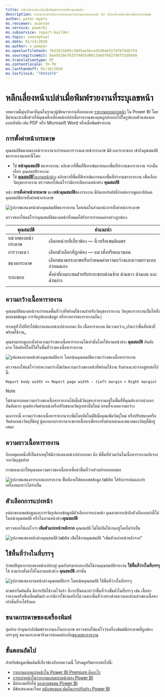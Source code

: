 ```yaml
---
title: หลีกเลี่ยงหน้าเปล่าเมื่อพิมพ์รายงานที่ระบุเลขหน้า
description: คำแนะนำสำหรับการออกแบบรายงานแบบแบ่งหน้า คือ หลีกเลี่ยงหน้าเปล่าเมื่อทำการพิมพ์
author: peter-myers
ms.reviewer: asaxton
ms.service: powerbi
ms.subservice: report-builder
ms.topic: conceptual
ms.date: 01/14/2020
ms.author: v-pemyer
ms.openlocfilehash: 76d1631b95c30d5ae56ced5d64e5174f6f9db759
ms.sourcegitcommit: 0ae9328e7b35799d5d9613a6d79d2f86f53d9ab0
ms.translationtype: HT
ms.contentlocale: th-TH
ms.lasthandoff: 01/16/2020
ms.locfileid: "76041876"
---
```

# <a name="avoid-blank-pages-when-printing-paginated-reports"></a>หลีกเลี่ยงหน้าเปล่าเมื่อพิมพ์รายงานที่ระบุเลขหน้า

บทความนี้มุ่งเป้ามาที่คุณในฐานะผู้เขียนรายงานที่ออกแบบ [รายงานแบบแบ่งหน้า](../paginated-reports-report-builder-power-bi.md) ใน Power BI โดยมีคำแนะนำเพื่อช่วยให้คุณหลีกเลี่ยงหน้าเปล่าเมื่อรายงานของคุณถูกส่งออกไปในรูปแบบตัวแสดงผลแบบบังคับ เช่น PDF หรือ Microsoft Word หรือเมื่อพิมพ์รายงาน

## <a name="page-setup"></a>การตั้งค่าหน้ากระดาษ

คุณสมบัติขนาดของหน้ารายงานจะกำหนดการวางแนวหน้ากระดาษ มิติ และระยะขอบ เข้าถึงคุณสมบัติของรายงานเหล่านี้โดย:

- ใช้ **หน้าคุณสมบัติ** ของรายงาน: คลิกขวาที่พื้นที่สีเทาเข้มภายนอกพื้นที่ทำงานของรายงาน จากนั้นเลือก _คุณสมบัติรายงาน_
- ใช้ [**คุณสมบัติ**ในบานหน้าต่าง](../paginated-reports-report-design-view.md#4-properties-pane) คลิกขวาที่พื้นที่สีเทาเข้มภายนอกพื้นที่ทำงานของรายงาน เพื่อเลือกวัตถุของรายงาน ตรวจสอบให้แน่ใจว่ามีการเปิดบานหน้าต่าง **คุณสมบัติ**

หน้า **การตั้งค่าหน้ากระดาษ** ของ**หน้าคุณสมบัติ**ของรายงาน  มีอินเทอร์เฟซที่ง่ายต่อการดูและอัปเดตคุณสมบัติการตั้งค่าหน้ากระดาษ

![รูปภาพแสดงหน้าต่างคุณสมบัติของรายงาน โดยเน้นในส่วนหน้าการตั้งค่าหน้ากระดาษ](media/report-paginated-blank-page/report-page-setup-properties.png)

ตรวจสอบให้แน่ใจว่าคุณสมบัติขนาดหน้าทั้งหมดได้รับการกำหนดค่าอย่างถูกต้อง:

|คุณสมบัติ|คำแนะนำ|
|---------|---------|
|หน่วยของหน้ากระดาษ|เลือกหน่วยที่เกี่ยวข้อง — นิ้วหรือเซนติเมตร|
|การวางแนว|เลือกตัวเลือกที่ถูกต้อง — แนวตั้งหรือแนวนอน|
|ขนาดกระดาษ|เลือกขนาดกระดาษหรือกำหนดค่าความกว้างและความยาวแบบกำหนดเอง|
|ระยะขอบ|ตั้งค่าที่เหมาะสมสำหรับระยะขอบด้านซ้าย ด้านขวา ด้านบน และด้านล่าง|
|||

## <a name="report-body-width"></a>ความกว้างเนื้อหารายงาน

คุณสมบัติขนาดหน้าจะกำหนดพื้นที่ว่างที่พร้อมใช้งานสำหรับวัตถุของรายงาน วัตถุของรายงานเป็นได้ทั้งขอบเขตข้อมูล การจัดรูปแบบข้อมูล หรือรายการของรายงานอื่นๆ

สาเหตุทั่วไปที่ทำให้มีการแสดงหน้าเปล่าออกมา คือ เนื้อหารายงาน มีความกว้าง_เกินกว่าพื้นที่หน้าที่พร้อมใช้งาน_

คุณสามารถดูและตั้งค่าความกว้างของเนื้อหารายงานได้เท่านั้นโดยใช้บานหน้าต่าง **คุณสมบัติ** อันดับแรก ให้คลิกที่ใดก็ได้ในพื้นที่ว่างของเนื้อหารายงาน

![รูปแสดงบานหน้าต่างคุณสมบัติการ โดยเน้นคุณสมบัติความกว้างของเนื้อหารายงาน](media/report-paginated-blank-page/report-body-properties-width.png)

ตรวจสอบให้แน่ใจว่าค่าความกว้างไม่เกินความกว้างของหน้าที่พร้อมใช้งาน รับคำแนะนำจากสูตรต่อไปนี้:

```Report body width <= Report page width - (Left margin + Right margin)```

> [!NOTE]
> ไม่สามารถลดความกว้างของเนื้อหารายงานได้เมื่อมีวัตถุของรายงานอยู่ในพื้นที่ที่คุณต้องการนำออก อันดับแรก คุณต้องจัดตำแหน่งหรือปรับขนาดวัตถุเหล่านั้นใหม่ ก่อนที่จะลดความกว้าง
>
> นอกจากนี้ ความกว้างของเนื้อหารายงานจะเพิ่มโดยอัตโนมัติเมื่อคุณเพิ่มวัตถุใหม่ หรือปรับขนาดหรือจัดตำแหน่งวัตถุที่มีอยู่ ผู้ออกแบบรายงานจะขยายเนื้อหาเพื่อรองรับตำแหน่งและขนาดของวัตถุที่มีอยู่เสมอ

## <a name="report-body-height"></a>ความยาวเนื้อหารายงาน

อีกเหตุผลหนึ่งที่เป็นสาเหตุให้มีการแสดงหน้าเปล่าออกมา คือ มีพื้นที่ส่วนเกินในเนื้อหารายงานถัดจากจากวัตถุสุดท้าย

เราขอแนะนำให้คุณลดความยาวของเนื้อหาเพื่อนำพื้นที่ว่างส่วนท้ายออกเสมอ

![รูปภาพแสดงการออกแบบรายงาน พื้นที่ภายใต้ขอบเขตข้อมูล tablix ได้รับการเน้นและทำเครื่องหมายว่าไม่จำเป็น](media/report-paginated-blank-page/report-body-remove-trailing-space.png)

## <a name="page-break-options"></a>ตัวเลือกการแบ่งหน้า

แต่ละขอบเขตข้อมูลและการจัดรูปแบบข้อมูลมีตัวเลือกการแบ่งหน้า คุณสามารถเข้าถึงตัวเลือกเหล่านี้ได้ในหน้าคุณสมบัติ หรือในบานหน้าต่าง**คุณสมบัติ**

ตรวจสอบให้แน่ใจว่า **เพิ่มตัวแบ่งหน้าหลังจาก** คุณสมบัติ ไม่ได้เปิดใช้งานอยู่โดยไม่จำเป็น

![รูปภาพแสดงหน้าต่างคุณสมบัติ tablix เปิดใช้งานคุณสมบัติ "เพิ่มตัวแบ่งหน้าหลังจาก"](media/report-paginated-blank-page/data-region-page-break-option-after.png)

## <a name="consume-container-whitespace"></a>ใช้พื้นที่ว่างในที่บรรจุ

ถ้าพบปัญหาการแสดงหน้าเปล่าอยู่ คุณยังสามารถลองปิดใช้งานคุณสมบัติรายงาน **ใช้พื้นที่ว่างในที่บรรจุ** ได้ สามารถตั้งค่าได้ในบานหน้าต่าง **คุณสมบัติ** เท่านั้น

![รูปภาพแสดงบานหน้าต่างคุณสมบัติการ โดยเน้นคุณสมบัติ ใช้พื้นที่ว่างในที่บรรจุ](media/report-paginated-blank-page/report-properties-consumecontainerwhitespace.png)

ตามค่าเริ่มต้นนั้น มีการเปิดใช้งานไว้แล้ว ซึ่งจะเป็นแนะนำว่าพื้นที่ว่างขั้นต่ำในที่บรรจุ เช่น เนื้อหารายงานหรือสี่เหลี่ยมผืนผ้า ควรมีการใช้งานหรือไม่ เฉพาะพื้นที่ว่างทางด้านขวาและด้านล่างของเนื้อหาเท่านั้นที่จะได้รับผล

## <a name="printer-paper-size"></a>ขนาดกระดาษของเครื่องพิมพ์

สุดท้าย ถ้าคุณกำลังพิมพ์รายงานลงในกระดาษ ตรวจสอบให้แน่ใจว่าเครื่องพิมพ์มีกระดาษที่ถูกต้องบรรจุอยู่ ขนาดกระดาษจริงควรสอดคล้องกับ[ขนาดของรายงาน](#page-setup)

## <a name="next-steps"></a>ขั้นตอนถัดไป

สำหรับข้อมูลเพิ่มเติมที่เกี่ยวข้องกับบทความนี้ โปรดดูทรัพยากรต่อไปนี้:

- [รายงานแบบแบ่งหน้าใน Power BI Premium คืออะไร](../paginated-reports-report-builder-power-bi.md)
- [การแบ่งหน้าในรายงานแบบแบ่งหน้าของ Power BI](../paginated-reports-pagination.md)
- มีคำถามหรือไม่ [ลองถามชุมชน Power BI](https://community.powerbi.com/)
- มีข้อเสนอแนะไหม [สนับสนุนแนวคิดในการปรับปรุง Power BI](https://ideas.powerbi.com)
